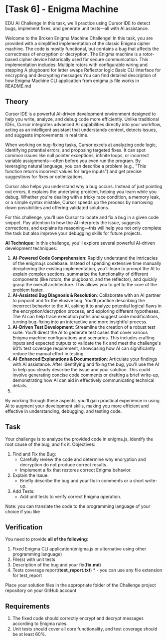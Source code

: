 # [Task 6] - Enigma Machine
EDU AI Challenge
In this task, we'll practice using Cursor IDE to detect bugs, implement fixes, and generate unit tests—all with AI assistance.
 
Welcome to the Broken Enigma Machine Challenge! In this task, you are provided with a simplified implementation of the classic Enigma cipher machine. The code is mostly functional, but contains a bug that affects the correctness of encryption or decryption.
The Enigma machine is a rotor-based cipher device historically used for secure communication. This implementation includes:
Multiple rotors with configurable wiring and stepping
A plugboard for letter swaps
Reflector logic
Basic CLI interface for encrypting and decrypting messages
You can find detailed description of how Enigma Machine CLI application from enigma.js file works in README.md

## Theory
Cursor IDE is a powerful AI-driven development environment designed to help you write, analyze, and debug code more efficiently. Unlike traditional IDEs, Cursor integrates advanced AI capabilities directly into your workflow, acting as an intelligent assistant that understands context, detects issues, and suggests improvements in real time.
 
When working on bug-fixing tasks, Cursor excels at analyzing code logic, identifying potential errors, and proposing targeted fixes. It can spot common issues like null pointer exceptions, infinite loops, or incorrect variable assignments—often before you even run the program. By leveraging natural language, you can describe a problem (e.g., "This function returns incorrect values for large inputs") and get precise suggestions for fixes or optimizations.
 
Cursor also helps you understand why a bug occurs. Instead of just pointing out errors, it explains the underlying problem, helping you learn while you debug. Whether you're dealing with a tricky race condition, a memory leak, or a simple syntax mistake, Cursor speeds up the process by narrowing down possibilities and offering validated solutions.
 
For this challenge, you'll use Cursor to locate and fix a bug in a given code snippet. Pay attention to how the AI interprets the issue, suggests corrections, and explains its reasoning—this will help you not only complete the task but also improve your debugging skills for future projects.
 
**AI Technique**: In this challenge, you'll explore several powerful AI-driven development techniques:

1. **AI-Powered Code Comprehension**: Rapidly understand the intricacies of the enigma.js codebase. Instead of spending extensive time manually deciphering the existing implementation, you'll learn to prompt the AI to explain complex sections, summarize the functionality of different components (like rotors, the plugboard, and the reflector), and quickly grasp the overall architecture. This allows you to get to the core of the problem faster.
2. **AI-Assisted Bug Diagnosis & Resolution**: Collaborate with an AI partner to pinpoint and fix the elusive bug. You'll practice describing the incorrect behavior to the AI, asking it to analyze potential logical flaws in the encryption/decryption process, and exploring different hypotheses. The AI can help trace execution paths and suggest code modifications, turning bug-fixing into an interactive and more insightful process.
3. **AI-Driven Test Development**: Streamline the creation of a robust test suite. You'll direct the AI to generate test cases that cover various Enigma machine configurations and scenarios. This includes crafting inputs and expected outputs to validate the fix and meet the challenge's 60% test coverage requirement, showcasing how AI can significantly reduce the manual effort in testing.
4. **AI-Enhanced Explanations & Documentation**: Articulate your findings with AI assistance. After identifying and fixing the bug, you'll use the AI to help you clearly describe the issue and your solution. This could involve generating concise code comments or drafting a brief write-up, demonstrating how AI can aid in effectively communicating technical details. <br>
5. 
By working through these aspects, you'll gain practical experience in using AI to augment your development skills, making you more efficient and effective in understanding, debugging, and testing code.

## Task
Your challenge is to analyze the provided code in enigma.js, identify the root cause of the bug, and fix it.
Objectives:

1. Find and Fix the Bug:
    - Carefully review the code and determine why encryption and decryption do not produce correct results.
    - Implement a fix that restores correct Enigma behavior.
1. Explain the Issue:
    - Briefly describe the bug and your fix in comments or a short write-up.
2. Add Tests:
    - Add unit tests to verify correct Enigma operation.
  

Note: you can translate the code to the programming language of your choice if you like

## Verification
You need to provide **all of the following**:
1. Fixed Enigma CLI application(enigma.js or alternative using other programming language)
2. File(s) with unit tests
3. Description of the bug and your fix(**fix.md**)
4. Tests coverage report(**test_report.txt**) * - you can use any file extension for test_report
 
Place your solution files in the appropriate folder of the Challenge project repository on your GitHub account
 
## Requirements
1. The fixed code should correctly encrypt and decrypt messages according to Enigma rules.
2. Unit tests should cover all core functionality, and test coverage should be at least 60%.